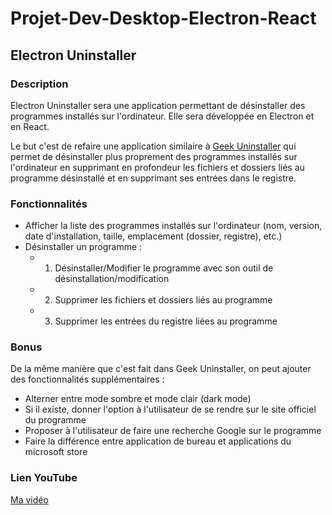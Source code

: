 # Projet-Dev-Desktop-Electron-React

## Electron Uninstaller

### Description

Electron Uninstaller sera une application permettant de désinstaller des programmes installés sur l'ordinateur. Elle sera développée en Electron et en React.

Le but c'est de refaire une application similaire à [Geek Uninstaller](https://geekuninstaller.com/) qui permet de désinstaller plus proprement des programmes installés sur l'ordinateur en supprimant en profondeur les fichiers et dossiers liés au programme désinstallé et en supprimant ses entrées dans le registre.

### Fonctionnalités

- Afficher la liste des programmes installés sur l'ordinateur (nom, version, date d'installation, taille, emplacement (dossier, registre), etc.)
- Désinstaller un programme :
    - 1. Désinstaller/Modifier le programme avec son outil de désinstallation/modification
    - 2. Supprimer les fichiers et dossiers liés au programme
    - 3. Supprimer les entrées du registre liées au programme

### Bonus

De la même manière que c'est fait dans Geek Uninstaller, on peut ajouter des fonctionnalités supplémentaires :
- Alterner entre mode sombre et mode clair (dark mode)
- Si il existe, donner l'option à l'utilisateur de se rendre sur le site officiel du programme
- Proposer à l'utilisateur de faire une recherche Google sur le programme
- Faire la différence entre application de bureau et applications du microsoft store

### Lien YouTube

[Ma vidéo](https://youtu.be/Sf5_A8C2W5Q)